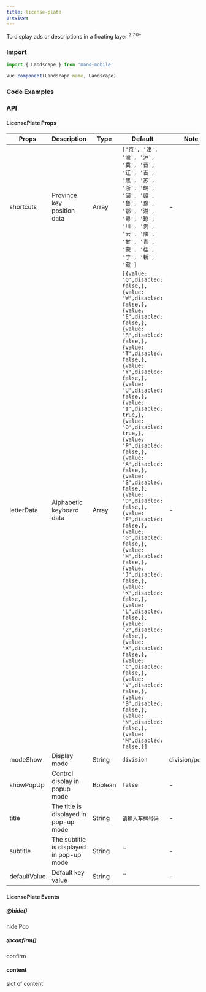 ```yaml
---
title: license-plate
preview:
---
```


To display ads or descriptions in a floating layer <sup class="version-after">2.7.0+</sup>

### Import

```javascript
import { Landscape } from 'mand-mobile'

Vue.component(Landscape.name, Landscape)
```

### Code Examples
<!-- DEMO -->

### API

#### LicensePlate Props
|Props | Description | Type | Default | Note |
|----|-----|------|------|-----|
|shortcuts|Province key position data|Array|`['京', '津', '渝', '沪', '冀', '晋', '辽', '吉', '黑', '苏', '浙', '皖', '闽', '赣', '鲁', '豫', '鄂', '湘', '粤', '琼', '川', '贵', '云', '陕', '甘', '青', '蒙', '桂', '宁', '新', '藏']`| - |
|letterData|Alphabetic keyboard data|Array|`[{value: 'Q',disabled: false,},{value: 'W',disabled: false,},{value: 'E',disabled: false,},{value: 'R',disabled: false,},{value: 'T',disabled: false,},{value: 'Y',disabled: false,},{value: 'U',disabled: false,},{value: 'I',disabled: true,},{value: 'O',disabled: true,},{value: 'P',disabled: false,},{value: 'A',disabled: false,},{value: 'S',disabled: false,},{value: 'D',disabled: false,},{value: 'F',disabled: false,},{value: 'G',disabled: false,},{value: 'H',disabled: false,},{value: 'J',disabled: false,},{value: 'K',disabled: false,},{value: 'L',disabled: false,},{value: 'Z',disabled: false,},{value: 'X',disabled: false,},{value: 'C',disabled: false,},{value: 'V',disabled: false,},{value: 'B',disabled: false,},{value: 'N',disabled: false,},{value: 'M',disabled: false,}]`| - |
|modeShow|Display mode|String|`division`| division/popUp |
|showPopUp|Control display in popup mode|Boolean|`false`| - |
|title|The title is displayed in pop-up mode|String|`请输入车牌号码`| - |
|subtitle|The subtitle is displayed in pop-up mode|String|``| - |
|defaultValue|Default key value|String|``| - |

#### LicensePlate Events

##### @hide()
hide Pop

##### @confirm()
confirm

#### content
slot of content
